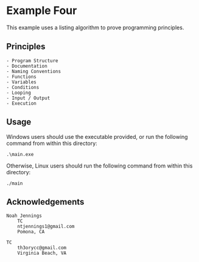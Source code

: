 # Example Four

This example uses a listing algorithm to prove programming principles. 

## Principles

    - Program Structure 
    - Documentation 
    - Naming Conventions 
    - Functions 
    - Variables 
    - Conditions
    - Looping
    - Input / Output
    - Execution

## Usage 

Windows users should use the executable provided, or run the following command from within this directory: 
```
.\main.exe
```

 Otherwise, Linux users should run the following command from within this directory: 
```
./main
```

## Acknowledgements

    Noah Jennings 
        TC 
        ntjennings1@gmail.com
        Pomona, CA
        
    TC 
        th3orycc@gmail.com
        Virginia Beach, VA

